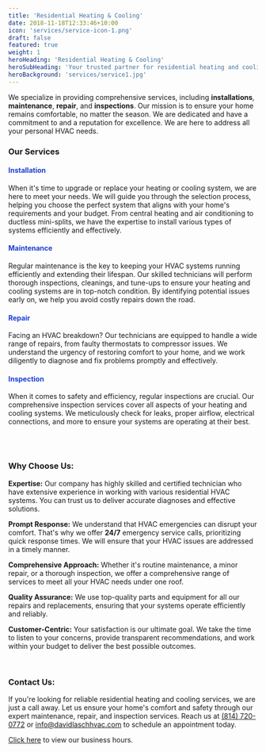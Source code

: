 ```yaml
---
title: 'Residential Heating & Cooling'
date: 2018-11-18T12:33:46+10:00
icon: 'services/service-icon-1.png'
draft: false
featured: true
weight: 1
heroHeading: 'Residential Heating & Cooling'
heroSubHeading: 'Your trusted partner for residential heating and cooling solutions.'
heroBackground: 'services/service1.jpg'
---
```


We specialize in providing comprehensive services, including **installations**, **maintenance**, **repair**, and **inspections**. Our mission is to ensure your home remains comfortable, no matter the season. We are dedicated and have a commitment to and a reputation for excellence. We are here to address all your personal HVAC needs.

### Our Services

<h4 style="color:rgb(28,62,211)">Installation</h4>

When it's time to upgrade or replace your heating or cooling system, we are here to meet your needs. We will guide you through the selection process, helping you choose the perfect system that aligns with your home's requirements and your budget. From central heating and air conditioning to ductless mini-splits, we have the expertise to install various types of systems efficiently and effectively.

<h4 style="color:rgb(28,62,211)">Maintenance</h4>

Regular maintenance is the key to keeping your HVAC systems running efficiently and extending their lifespan. Our skilled technicians will perform thorough inspections, cleanings, and tune-ups to ensure your heating and cooling systems are in top-notch condition. By identifying potential issues early on, we help you avoid costly repairs down the road.

<h4 style="color:rgb(28,62,211)">Repair</h4>

Facing an HVAC breakdown? Our technicians are equipped to handle a wide range of repairs, from faulty thermostats to compressor issues. We understand the urgency of restoring comfort to your home, and we work diligently to diagnose and fix problems promptly and effectively.

<h4 style="color:rgb(28,62,211)">Inspection</h4>
When it comes to safety and efficiency, regular inspections are crucial. Our comprehensive inspection services cover all aspects of your heating and cooling systems. We meticulously check for leaks, proper airflow, electrical connections, and more to ensure your systems are operating at their best.

<br></br>

### Why Choose Us:
**Expertise:** Our company has highly skilled and certified technician who have extensive experience in working with various residential HVAC systems. You can trust us to deliver accurate diagnoses and effective solutions.

**Prompt Response:** We understand that HVAC emergencies can disrupt your comfort. That's why we offer **24/7** emergency service calls, prioritizing quick response times. We will ensure that your HVAC issues are addressed in a timely manner.

**Comprehensive Approach:** Whether it's routine maintenance, a minor repair, or a thorough inspection, we offer a comprehensive range of services to meet all your HVAC needs under one roof.

**Quality Assurance:** We use top-quality parts and equipment for all our repairs and replacements, ensuring that your systems operate efficiently and reliably.

**Customer-Centric:** Your satisfaction is our ultimate goal. We take the time to listen to your concerns, provide transparent recommendations, and work within your budget to deliver the best possible outcomes.

<br/>

### Contact Us:
If you're looking for reliable residential heating and cooling services, we are just a call away. Let us ensure your home's comfort and safety through our expert maintenance, repair, and inspection services. Reach us at <a href="tel:+18147200772">(814) 720-0772</a> or [info@davidlaschhvac.com](mailto:info@davidlaschhvac.com) to schedule an appointment today.

[Click here](https://davidlaschhvac.com/contact) to view our business hours.
